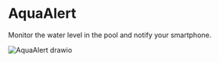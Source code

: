 # AquaAlert
Monitor the water level in the pool and notify your smartphone.


![AquaAlert drawio](https://github.com/BB-KING777/AquaAlert/assets/129095495/8467bf34-8d89-48c3-bf30-2e9b74def12d)

